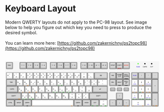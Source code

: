 # Keyboard Layout
Modern QWERTY layouts do not apply to the PC-98 layout.  See image below to help you figure out which key you need to press to produce the desired symbol.
<br>
<br>
You can learn more here: [https://github.com/zakernichny/ps2topc98](https://github.com/zakernichny/ps2topc98)
<br>
<br>
<br>
![pc98-keyboard](https://github.com/i-like-buff-green-women/PC98-Linux-Emulation/blob/main/pc98-keyboard.png?raw=true)
